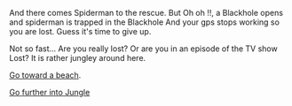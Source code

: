 And there comes Spiderman to the rescue.
But Oh oh !!, a Blackhole opens and spiderman is trapped in the Blackhole
And your gps stops working so you are lost.
Guess it's time to give up.

Not so fast... Are you really lost?  Or are you in an episode of the TV show Lost?  It is rather jungley around here.

[Go toward a beach](meetKate/meetKate.md).

[Go further into Jungle](runFromSmokeMonster/runFromSmokeMonster.md)
